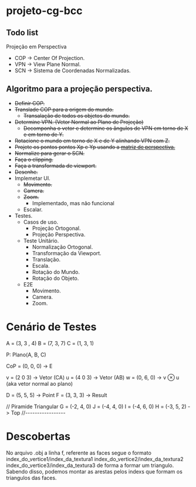 # projeto-cg-bcc

## Todo list

Projeção em Perspectiva

- COP -> Center Of Projection.
- VPN -> View Plane Normal.
- SCN -> Sistema de Coordenadas Normalizadas.

## Algoritmo para a projeção perspectiva.

- ~~Definir COP.~~
- ~~Translade COP para a origem do mundo.~~
  - ~~Transalação de todos os objetos do mundo.~~
- ~~Determine VPN. (Vetor Normal ao Plano de Projeção)~~
  - ~~Decomponha o vetor e determine os ângulos de VPN em torno de X e em torno de Y.~~
- ~~Rotacione o mundo em torno de X e de Y alinhando VPN com Z.~~
- ~~Projete os pontos pontos Xp e Yp usando a [matriz de perspectiva.](https://moodle.utfpr.edu.br/pluginfile.php/2759771/mod_page/content/3/CG%20-%20Aula15%20-%20Proje%C3%A7%C3%B5es%203D%20em%202D.pdf)~~
- ~~Normalize para gerar o SCN.~~
- ~~Faça o clipping.~~
- ~~Faça a transformada de viewport.~~
- ~~Desenhe.~~
- Implemetar UI.
  - ~~Movimento.~~
  - ~~Camera.~~
  - ~~Zoom.~~
    - Implementado, mas não funcional
  - Escalar.
- Testes.
  - Casos de uso.
    - Projeção Ortogonal.
    - Projeção Perspectiva.
  - Teste Unitário.
    - Normalização Ortogonal.
    - Transformação da Viewport.
    - Translação.
    - Escala.
    - Rotação do Mundo.
    - Rotação do Objeto.
  - E2E
    - Movimento.
    - Camera.
    - Zoom.

# Cenário de Testes

A = (3, 3 , 4)
B = (7, 3, 7)
C = (1, 3, 1)

P: Plano(A, B, C)

CoP = (0, 0, 0) -> E

v = (2 0 3) -> Vetor (CA)
u = (4 0 3) -> Vetor (AB)
w = (0, 6, 0) -> v ⊗ u (aka vetor normal ao plano)

D = (5, 5, 5) -> Point
F = (3, 3, 3) -> Result

// Piramide Triangular
G = (-2, 4, 0)
J = (-4, 4, 0)
I = (-4, 6, 0)
H = (-3, 5, 2) -> Top
//-----------------

# Descobertas

No arquivo .obj a linha f, referente as faces
segue o formato index_do_vertice1/index_da_textura1 index_do_vertice2/index_da_textura2 index_do_vertice3/index_da_textura3 de forma a formar um triangulo. Sabendo disso, podemos montar as arestas pelos indexs que formam os triangulos das faces.
